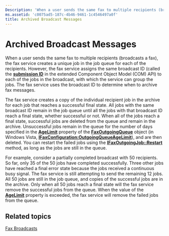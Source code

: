 ```yaml
---
Description: 'When a user sends the same fax to multiple recipients (broadcasts a fax), the fax service creates a unique job in the job queue for each of the recipients.'
ms.assetid: 'c0075ad5-187c-4b46-9461-1c4546497a0f'
title: Archived Broadcast Messages
---
```


# Archived Broadcast Messages

When a user sends the same fax to multiple recipients (broadcasts a fax), the fax service creates a unique job in the job queue for each of the recipients. However, the fax service assigns the same broadcast ID (called the [**submission ID**](-mfax-faxoutgoingjob-cpp-mfax-faxoutgoingjob-submissionid-cpp.md) in the extended Component Object Model (COM) API) to each of the jobs in the broadcast, with which the service can group the jobs. The fax service uses the broadcast ID to determine when to archive fax messages.

The fax service creates a copy of the individual recipient job in the archive for each job that reaches a successful final state. All jobs with the same broadcast ID remain in the job queue until all the jobs with that broadcast ID reach a final state, whether successful or not. When all of the jobs reach a final state, successful jobs are deleted from the queue and remain in the archive. Unsuccessful jobs remain in the queue for the number of days specified in the [**AgeLimit**](-mfax-faxoutgoingqueue-cpp-mfax-faxoutgoingqueue-agelimit-cpp.md) property of the [**FaxOutgoingQueue**](-mfax-faxoutgoingqueue.md) object (in Windows Vista, [**IFaxConfiguration:OutgoingQueueAgeLimit**](-mfax-ifaxconfiguration-outgoingqueueagelimit.md)), and are then deleted. You can restart the failed jobs using the [**IFaxOutgoingJob::Restart**](-mfax-faxoutgoingjob-cpp-mfax-faxoutgoingjob-restart-cpp.md) method, as long as the jobs are still in the queue.

For example, consider a partially completed broadcast with 50 recipients. So far, only 35 of the 50 jobs have completed successfully. Three other jobs have reached a final error state because the jobs received a continuous busy signal. The fax service is still attempting to send the remaining 12 jobs. All 50 jobs are still in the job queue, and copies of the successful jobs are in the archive. Only when all 50 jobs reach a final state will the fax service remove the successful jobs from the queue. When the value of the [**AgeLimit**](-mfax-faxoutgoingqueue-cpp-mfax-faxoutgoingqueue-agelimit-cpp.md) property is exceeded, the fax service will remove the failed jobs from the queue.

## Related topics

<dl> <dt>

[Fax Broadcasts](-mfax-fax-broadcasts.md)
</dt> </dl>

 

 



